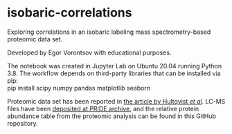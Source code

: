 # isobaric-correlations
Exploring correlations in an isobaric labeling mass spectrometry-based proteomic data set.

Developed by Egor Vorontsov with educational purposes.

The notebook was created in Jupyter Lab on Ubuntu 20.04 running Python 3.8. The workflow depends on third-party libraries that can be installed via pip:<br>
pip install scipy numpy pandas matplotlib seaborn
  
 Proteomic data set has been reported in [the article by Hultqvist *et al*](https://www.nature.com/articles/s41559-018-0568-5). LC-MS files have been [deposited at PRIDE archive](https://www.ebi.ac.uk/pride/archive/projects/PXD005236), and the relative protein abundance table from the proteomic analysis can be found in this GitHub repository.
